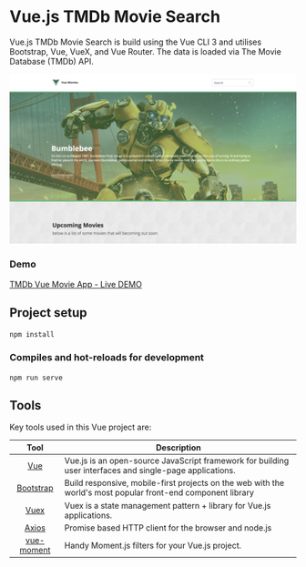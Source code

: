 # Vue.js TMDb Movie Search

Vue.js TMDb Movie Search is build using the Vue CLI 3 and utilises Bootstrap, Vue, VueX, and Vue Router. The data is loaded via The Movie Database (TMDb) API.

![](https://github.com/curtisaallen/vue-movie-app/blob/master/tmdb-demo.png)

### Demo
[TMDb Vue Movie App - Live DEMO](https://curtisaallen.github.io/vue-movie-app/dist/#/)



## Project setup
```
npm install
```

### Compiles and hot-reloads for development
```
npm run serve
```

## Tools
Key tools used in this Vue project are:

| Tool             | Description   |
| :-------------:|--------------|
| [Vue](https://github.com/vuejs/vue) | Vue.js is an open-source JavaScript framework for building user interfaces and single-page applications. |
| [Bootstrap](http://getbootstrap.com/) | Build responsive, mobile-first projects on the web with the world's most popular front-end component library |
| [Vuex](https://vuex.vuejs.org/) | Vuex is a state management pattern + library for Vue.js applications. |
| [Axios](https://www.npmjs.com/package/axios) | Promise based HTTP client for the browser and node.js |
| [vue-moment](https://www.npmjs.com/package/vue-moment) | Handy Moment.js filters for your Vue.js project. |
